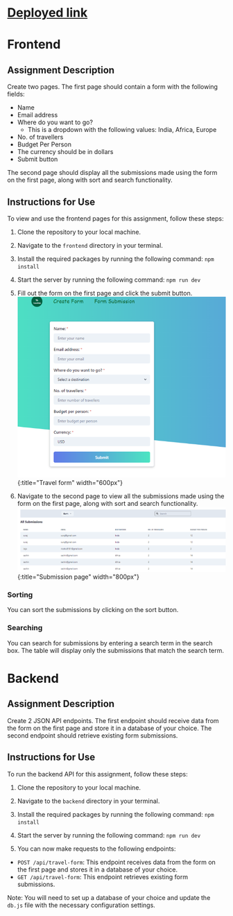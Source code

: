
# [Deployed link](https://travelopia-frontend.vercel.app/)
# Frontend

## Assignment Description
Create two pages. The first page should contain a form with the following fields:
- Name
- Email address
- Where do you want to go?
  - This is a dropdown with the following values: India, Africa, Europe
- No. of travellers
- Budget Per Person
- The currency should be in dollars
- Submit button

The second page should display all the submissions made using the form on the first page, along with sort and search functionality.

## Instructions for Use
To view and use the frontend pages for this assignment, follow these steps:
1. Clone the repository to your local machine.
2. Navigate to the `frontend` directory in your terminal.
3. Install the required packages by running the following command:
`npm install`

4. Start the server by running the following command:
`npm run dev`
5. Fill out the form on the first page and click the submit button.
![Form](./travelopia_frontend/src/assets/form.png "User travel form"){:title="Travel form" width="600px"}

6. Navigate to the second page to view all the submissions made using the form on the first page, along with sort and search functionality.
![Form](./travelopia_frontend/src/assets/table.png "Submission page"){:title="Submission page" width="800px"}

### Sorting
You can sort the submissions by clicking on the sort button.

### Searching
You can search for submissions by entering a search term in the search box. The table will display only the submissions that match the search term.


# Backend

## Assignment Description
Create 2 JSON API endpoints. The first endpoint should receive data from the form on the first page and store it
in a database of your choice. The second endpoint should retrieve existing form submissions.

## Instructions for Use
To run the backend API for this assignment, follow these steps:
1. Clone the repository to your local machine.
2. Navigate to the `backend` directory in your terminal.
3. Install the required packages by running the following command:
`npm install`

4. Start the server by running the following command:
`npm run dev`

5. You can now make requests to the following endpoints:
- `POST /api/travel-form`: This endpoint receives data from the form on the first page and stores it in a database of your choice.
- `GET /api/travel-form`: This endpoint retrieves existing form submissions.

Note: You will need to set up a database of your choice and update the `db.js` file with the necessary configuration settings.
